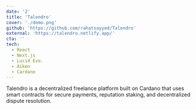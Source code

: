 ```yaml
---
date: '2'
title: 'Talendro'
cover: './demo.png'
github: 'https://github.com/rahatsayyed/Talendro'
external: 'https://talendro.netlify.app/'
cta: ''
tech:
  - React
  - Next.js
  - Lucid Evo.
  - Aiken
  - Cardano
---
```


Talendro is a decentralized freelance platform built on Cardano that uses smart contracts for secure payments, reputation staking, and decentralized dispute resolution.
